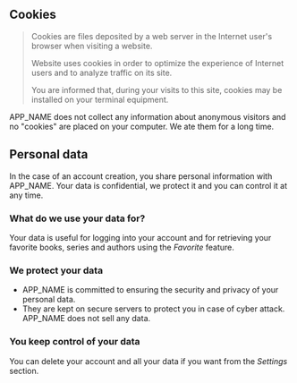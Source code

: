## Cookies

>Cookies are files deposited by a web server in the Internet user's browser when visiting a website.
>
>Website uses cookies in order to optimize the experience of Internet users and to analyze traffic on its site.
>
>You are informed that, during your visits to this site, cookies may be installed on your terminal equipment.

APP_NAME does not collect any information about anonymous visitors and no "cookies" are placed on your computer. We ate them for a long time.

## Personal data

In the case of an account creation, you share personal information with APP_NAME. Your data is confidential, we protect it and you can control it at any time.

### What do we use your data for?

Your data is useful for logging into your account and for retrieving your favorite books, series and authors using the *Favorite* feature.

### We protect your data

- APP_NAME is committed to ensuring the security and privacy of your personal data.
- They are kept on secure servers to protect you in case of cyber attack. APP_NAME does not sell any data.

### You keep control of your data

You can delete your account and all your data if you want from the *Settings* section.
